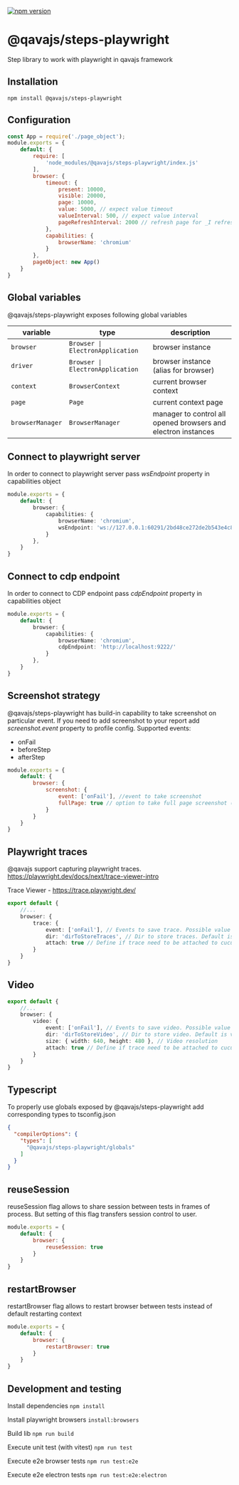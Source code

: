 [![npm version](https://badge.fury.io/js/@qavajs%2Fsteps-playwright.svg)](https://badge.fury.io/js/@qavajs%2Fsteps-playwright)

# @qavajs/steps-playwright
Step library to work with playwright in qavajs framework

## Installation

`npm install @qavajs/steps-playwright`

## Configuration
```javascript
const App = require('./page_object');
module.exports = {
    default: {
        require: [
            'node_modules/@qavajs/steps-playwright/index.js'
        ],
        browser: {
            timeout: {
                present: 10000,
                visible: 20000,
                page: 10000,
                value: 5000, // expect value timeout
                valueInterval: 500, // expect value interval
                pageRefreshInterval: 2000 // refresh page for _I refresh page..._ steps
            },
            capabilities: {
                browserName: 'chromium'
            }
        },
        pageObject: new App()
    }
}
```

## Global variables
@qavajs/steps-playwright exposes following global variables
         
| variable         | type                             | description                                                   |
|------------------|----------------------------------|---------------------------------------------------------------|
| `browser`        | `Browser \| ElectronApplication` | browser instance                                              |
| `driver`         | `Browser \| ElectronApplication` | browser instance (alias for browser)                          |
| `context`        | `BrowserContext`                 | current browser context                                       |
| `page`           | `Page`                           | current context page                                          |
| `browserManager` | `BrowserManager`                 | manager to control all opened browsers and electron instances |

## Connect to playwright server
In order to connect to playwright server pass _wsEndpoint_ property in capabilities object
```typescript
module.exports = {
    default: {
        browser: {
            capabilities: {
                browserName: 'chromium',
                wsEndpoint: 'ws://127.0.0.1:60291/2bd48ce272de2b543e4c8c533f664b83'
            }
        },
    }
}
```

## Connect to cdp endpoint
In order to connect to CDP endpoint pass _cdpEndpoint_ property in capabilities object 
```typescript
module.exports = {
    default: {
        browser: {
            capabilities: {
                browserName: 'chromium',
                cdpEndpoint: 'http://localhost:9222/'
            }
        },
    }
}
```

## Screenshot strategy
@qavajs/steps-playwright has build-in capability to take screenshot on particular event. If you need to add 
screenshot to your report add _screenshot.event_ property to profile config.
Supported events:
- onFail
- beforeStep
- afterStep

```javascript
module.exports = {
    default: {
        browser: {
            screenshot: {
                event: ['onFail'], //event to take screenshot
                fullPage: true // option to take full page screenshot (default false)
            }
        }
    }
}
```

## Playwright traces
@qavajs support capturing playwright traces. 
https://playwright.dev/docs/next/trace-viewer-intro

Trace Viewer - https://trace.playwright.dev/

```typescript
export default {
    //...
    browser: {
        trace: {
            event: ['onFail'], // Events to save trace. Possible value onFail or afterScenario 
            dir: 'dirToStoreTraces', // Dir to store traces. Default is traces/
            attach: true // Define if trace need to be attached to cucumber report. Default false
        }
    }
}
```

## Video
```typescript
export default {
    //...
    browser: {
        video: {
            event: ['onFail'], // Events to save video. Possible value onFail or afterScenario 
            dir: 'dirToStoreVideo', // Dir to store video. Default is video/
            size: { width: 640, height: 480 }, // Video resolution
            attach: true // Define if trace need to be attached to cucumber report. Default false
        }
    }
}
```

## Typescript
To properly use globals exposed by @qavajs/steps-playwright add corresponding types to tsconfig.json
```json
{
  "compilerOptions": {
    "types": [
      "@qavajs/steps-playwright/globals"
    ]
  }
}
```

## reuseSession
reuseSession flag allows to share session between tests in frames of process. But setting of this flag
transfers session control to user.

```javascript
module.exports = {
    default: {
        browser: {
            reuseSession: true
        }
    }
}
```

## restartBrowser
restartBrowser flag allows to restart browser between tests instead of default restarting context

```javascript
module.exports = {
    default: {
        browser: {
            restartBrowser: true
        }
    }
}
```


## Development and testing
Install dependencies
`npm install`

Install playwright browsers
`install:browsers`

Build lib
`npm run build`

Execute unit test (with vitest)
`npm run test`

Execute e2e browser tests
`npm run test:e2e`

Execute e2e electron tests
`npm run test:e2e:electron`


